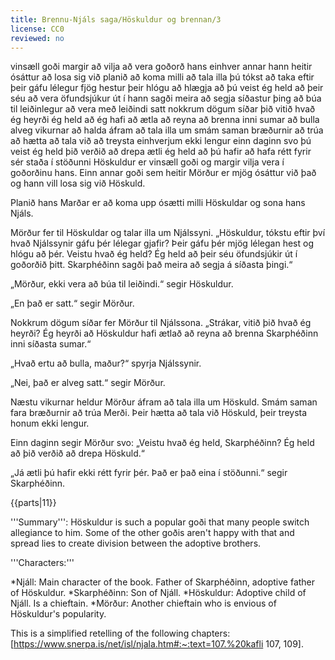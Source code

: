 ```yaml
---
title: Brennu-Njáls saga/Höskuldur og brennan/3
license: CC0
reviewed: no
---
```

<vocabulary>
vinsæll
goði
margir
að vilja
að vera
goðorð
hans
einhver annar
hann heitir
ósáttur
að losa sig við
planið
að koma
milli
að tala
illa
þú tókst
að taka eftir
þeir gáfu
lélegur
fjög
hestur
þeir hlógu
að hlægja að
þú veist
ég held að þeir séu
að vera öfundsjúkur út í
hann sagði
meira að segja
síðastur
þing
að búa til
leiðinlegur
að vera með leiðindi
satt
nokkrum dögum síðar
þið vitið
hvað
ég heyrði
ég held að ég hafi
að ætla
að reyna
að brenna
inni
sumar
að bulla
alveg
vikurnar
að halda áfram
að tala illa um
smám saman
bræðurnir
að trúa
að hætta
að tala við
að treysta einhverjum
ekki lengur
einn daginn
svo
þú veist
ég held
þið verðið
að drepa
ætli
ég held að þú hafir
að hafa rétt fyrir sér
staða
í stöðunni

</vocabulary>
<Book audio="Njáls saga hluti 3.mp3">
Höskuldur er vinsæll goði og margir vilja vera í goðorðinu hans. Einn annar goði sem heitir Mörður er mjög ósáttur við það og hann vill losa sig við Höskuld.

Planið hans Marðar er að koma upp ósætti milli Höskuldar og sona hans Njáls.

Mörður fer til Höskuldar og talar illa um Njálssyni. „Höskuldur, tókstu eftir því hvað Njálssynir gáfu þér lélegar gjafir? Þeir gáfu þér mjög lélegan hest og hlógu að þér. Veistu hvað ég held? Ég held að þeir séu öfundsjúkir út í goðorðið þitt. Skarphéðinn sagði það meira að segja á síðasta þingi.“

„Mörður, ekki vera að búa til leiðindi.“ segir Höskuldur.

„En það er satt.“ segir Mörður.

Nokkrum dögum síðar fer Mörður til Njálssona. „Strákar, vitið þið hvað ég heyrði? Ég heyrði að Höskuldur hafi ætlað að reyna að brenna Skarphéðinn inni síðasta sumar.“

„Hvað ertu að bulla, maður?“ spyrja Njálssynir.

„Nei, það er alveg satt.“ segir Mörður.

Næstu vikurnar heldur Mörður áfram að tala illa um Höskuld. Smám saman fara bræðurnir að trúa Merði. Þeir hætta að tala við Höskuld, þeir treysta honum ekki lengur.

Einn daginn segir Mörður svo: „Veistu hvað ég held, Skarphéðinn? Ég held að þið verðið að drepa Höskuld.“

„Já ætli þú hafir ekki rétt fyrir þér. Það er það eina í stöðunni.“ segir Skarphéðinn.
</Book>

{{parts|11}}
<Footer>
'''Summary''': Höskuldur is such a popular goði that many people switch allegiance to him. Some of the other goðis aren't happy with that and spread lies to create division between the adoptive brothers.

'''Characters:'''

*Njáll: Main character of the book. Father of Skarphéðinn, adoptive father of Höskuldur.
*Skarphéðinn: Son of Njáll.
*Höskuldur: Adoptive child of Njáll. Is a chieftain.
*Mörður: Another chieftain who is envious of Höskuldur's popularity.

This is a simplified retelling of the following chapters: [https://www.snerpa.is/net/isl/njala.htm#:~:text=107.%20kafli 107, 109].
</Footer>

